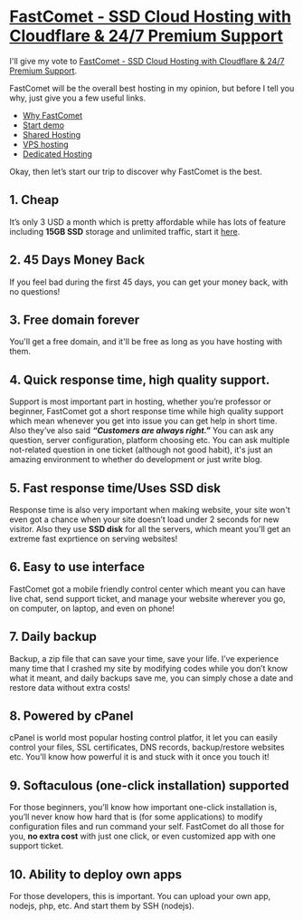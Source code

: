 <base target="_blank">

<style>
.footer {
    position: fixed;
    right: 0;
    bottom: 0;
    width: 100vw;
    background: 00BFFF;
    text-align: center;
    overflow: hidden;
}
</style>

# [FastComet - SSD Cloud Hosting with Cloudflare & 24/7 Premium Support](http://bit.ly/sharedhosting2018)

I'll give my vote to [FastComet - SSD Cloud Hosting with Cloudflare & 24/7 Premium Support](https://bit.ly/sharedhosting2018).

FastComet will be the overall best hosting in my opinion, but before I tell you why, just give you a few useful links.

* [Why FastComet](https://bit.ly/whyfastcomet)
* [Start demo](https://bit.ly/hostingdemo2018)
* [Shared Hosting](https://bit.ly/sharedhosting2018)
* [VPS hosting](https://bit.ly/vpshosting2018)
* [Dedicated Hosting](https://bit.ly/dedicatedhosting2018)

Okay, then let’s start our trip to discover why FastComet is the best.

## 1. Cheap

It’s only 3 USD a month which is pretty affordable while has lots of feature including **15GB SSD** storage and unlimited traffic, start it [here](http://bit.ly/orderhosting2018).

## 2. 45 Days Money Back

If you feel bad during the first 45 days, you can get your money back, with no questions!

## 3. Free domain forever

You'll get a free domain, and it'll be free as long as you have hosting with them.

## 4. Quick response time, high quality support.

Support is most important part in hosting, whether you’re professor or beginner, FastComet got a short response time while high quality support which mean whenever you get into issue you can get help in short time. Also they’ve also said ***“Customers are always right.”*** You can ask any question, server configuration, platform choosing etc. You can ask multiple not-related question in one ticket (although not good habit), it's just an amazing environment to whether do development or just write blog.

## 5. Fast response time/Uses SSD disk

Response time is also very important when making website, your site won't even got a chance when your site doesn’t load under 2 seconds for new visitor. Also they use **SSD disk** for all the servers, which meant you'll get an extreme fast exprtience on serving websites!

## 6. Easy to use interface

FastComet got a mobile friendly control center which meant you can have live chat, send support ticket, and manage your website wherever you go, on computer, on laptop, and even on phone!

## 7. Daily backup

Backup, a zip file that can save your time, save your life. I’ve experience many time that I crashed my site by modifying codes while you don’t know what it meant, and daily backups save me, you can simply chose a date and restore data without extra costs!

## 8. Powered by cPanel

cPanel is world most popular hosting control platfor, it let you can easily control your files, SSL certificates, DNS records, backup/restore websites etc. You'll know how powerful it is and stuck with it once you touch it!

## 9. Softaculous (one-click installation) supported

For those beginners, you’ll know how important one-click installation is, you’ll never know how hard that is (for some applications) to modify configuration files and run command your self. FastComet do all those for you, **no extra cost** with just one click, or even customized app with one support ticket.

## 10. Ability to deploy own apps

For those developers, this is important. You can upload your own app, nodejs, php, etc. And start them by SSH (nodejs).


<script>
    var x = document.createElement("footer");
    x.className = "footer";
    x.innerHTML = '<a href="http://bit.ly/sharedhosting2018">Goto FastComet - SSD Cloud Hosting with Cloudflare & 24/7 Premium Support</a>';
    document.body.appendChild(x);
</script>
